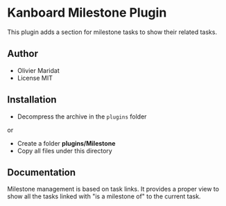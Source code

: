 Kanboard Milestone Plugin
===================================

This plugin adds a section for milestone tasks to show their related tasks.

Author
------

- Olivier Maridat
- License MIT

Installation
------------

- Decompress the archive in the `plugins` folder

or

- Create a folder **plugins/Milestone**
- Copy all files under this directory


Documentation
-------------

Milestone management is based on task links. It provides a proper view to show all the tasks linked with "is a milestone of" to the current task.